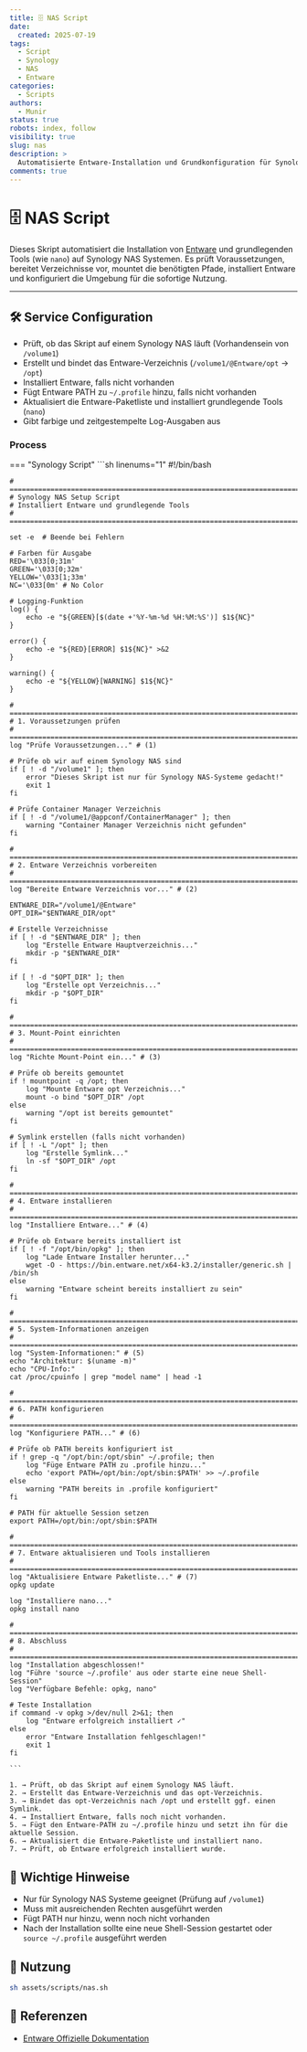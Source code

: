 ```yaml
---
title: 🗄️ NAS Script
date:
  created: 2025-07-19
tags:
  - Script
  - Synology
  - NAS
  - Entware
categories:
  - Scripts
authors:
  - Munir
status: true
robots: index, follow
visibility: true
slug: nas
description: >
  Automatisierte Entware-Installation und Grundkonfiguration für Synology NAS Systeme.
comments: true
---
```


# 🗄️ NAS Script

Dieses Skript automatisiert die Installation von [Entware](https://entware.net/) und grundlegenden Tools (wie `nano`) auf Synology NAS Systemen. Es prüft Voraussetzungen, bereitet Verzeichnisse vor, mountet die benötigten Pfade, installiert Entware und konfiguriert die Umgebung für die sofortige Nutzung.

<!-- more -->

---

## 🛠️ Service Configuration

- Prüft, ob das Skript auf einem Synology NAS läuft (Vorhandensein von `/volume1`)
- Erstellt und bindet das Entware-Verzeichnis (`/volume1/@Entware/opt` → `/opt`)
- Installiert Entware, falls nicht vorhanden
- Fügt Entware PATH zu `~/.profile` hinzu, falls nicht vorhanden
- Aktualisiert die Entware-Paketliste und installiert grundlegende Tools (`nano`)
- Gibt farbige und zeitgestempelte Log-Ausgaben aus

### Process

=== "Synology Script"
    ```sh linenums="1"
    #!/bin/bash

    # =============================================================================
    # Synology NAS Setup Script
    # Installiert Entware und grundlegende Tools
    # =============================================================================

    set -e  # Beende bei Fehlern

    # Farben für Ausgabe
    RED='\033[0;31m'
    GREEN='\033[0;32m'
    YELLOW='\033[1;33m'
    NC='\033[0m' # No Color

    # Logging-Funktion
    log() {
        echo -e "${GREEN}[$(date +'%Y-%m-%d %H:%M:%S')] $1${NC}"
    }

    error() {
        echo -e "${RED}[ERROR] $1${NC}" >&2
    }

    warning() {
        echo -e "${YELLOW}[WARNING] $1${NC}"
    }

    # =============================================================================
    # 1. Voraussetzungen prüfen
    # =============================================================================
    log "Prüfe Voraussetzungen..." # (1)

    # Prüfe ob wir auf einem Synology NAS sind
    if [ ! -d "/volume1" ]; then
        error "Dieses Skript ist nur für Synology NAS-Systeme gedacht!"
        exit 1
    fi

    # Prüfe Container Manager Verzeichnis
    if [ ! -d "/volume1/@appconf/ContainerManager" ]; then
        warning "Container Manager Verzeichnis nicht gefunden"
    fi

    # =============================================================================
    # 2. Entware Verzeichnis vorbereiten
    # =============================================================================
    log "Bereite Entware Verzeichnis vor..." # (2)

    ENTWARE_DIR="/volume1/@Entware"
    OPT_DIR="$ENTWARE_DIR/opt"

    # Erstelle Verzeichnisse
    if [ ! -d "$ENTWARE_DIR" ]; then
        log "Erstelle Entware Hauptverzeichnis..."
        mkdir -p "$ENTWARE_DIR"
    fi

    if [ ! -d "$OPT_DIR" ]; then
        log "Erstelle opt Verzeichnis..."
        mkdir -p "$OPT_DIR"
    fi

    # =============================================================================
    # 3. Mount-Point einrichten
    # =============================================================================
    log "Richte Mount-Point ein..." # (3)

    # Prüfe ob bereits gemountet
    if ! mountpoint -q /opt; then
        log "Mounte Entware opt Verzeichnis..."
        mount -o bind "$OPT_DIR" /opt
    else
        warning "/opt ist bereits gemountet"
    fi

    # Symlink erstellen (falls nicht vorhanden)
    if [ ! -L "/opt" ]; then
        log "Erstelle Symlink..."
        ln -sf "$OPT_DIR" /opt
    fi

    # =============================================================================
    # 4. Entware installieren
    # =============================================================================
    log "Installiere Entware..." # (4)

    # Prüfe ob Entware bereits installiert ist
    if [ ! -f "/opt/bin/opkg" ]; then
        log "Lade Entware Installer herunter..."
        wget -O - https://bin.entware.net/x64-k3.2/installer/generic.sh | /bin/sh
    else
        warning "Entware scheint bereits installiert zu sein"
    fi

    # =============================================================================
    # 5. System-Informationen anzeigen
    # =============================================================================
    log "System-Informationen:" # (5)
    echo "Architektur: $(uname -m)"
    echo "CPU-Info:"
    cat /proc/cpuinfo | grep "model name" | head -1

    # =============================================================================
    # 6. PATH konfigurieren
    # =============================================================================
    log "Konfiguriere PATH..." # (6)

    # Prüfe ob PATH bereits konfiguriert ist
    if ! grep -q "/opt/bin:/opt/sbin" ~/.profile; then
        log "Füge Entware PATH zu .profile hinzu..."
        echo 'export PATH=/opt/bin:/opt/sbin:$PATH' >> ~/.profile
    else
        warning "PATH bereits in .profile konfiguriert"
    fi

    # PATH für aktuelle Session setzen
    export PATH=/opt/bin:/opt/sbin:$PATH

    # =============================================================================
    # 7. Entware aktualisieren und Tools installieren
    # =============================================================================
    log "Aktualisiere Entware Paketliste..." # (7)
    opkg update

    log "Installiere nano..."
    opkg install nano

    # =============================================================================
    # 8. Abschluss
    # =============================================================================
    log "Installation abgeschlossen!"
    log "Führe 'source ~/.profile' aus oder starte eine neue Shell-Session"
    log "Verfügbare Befehle: opkg, nano"

    # Teste Installation
    if command -v opkg >/dev/null 2>&1; then
        log "Entware erfolgreich installiert ✓"
    else
        error "Entware Installation fehlgeschlagen!"
        exit 1
    fi

    ```

    1. → Prüft, ob das Skript auf einem Synology NAS läuft.
    2. → Erstellt das Entware-Verzeichnis und das opt-Verzeichnis.
    3. → Bindet das opt-Verzeichnis nach /opt und erstellt ggf. einen Symlink.
    4. → Installiert Entware, falls noch nicht vorhanden.
    5. → Fügt den Entware-PATH zu ~/.profile hinzu und setzt ihn für die aktuelle Session.
    6. → Aktualisiert die Entware-Paketliste und installiert nano.
    7. → Prüft, ob Entware erfolgreich installiert wurde.


## 🔐 Wichtige Hinweise

- Nur für Synology NAS Systeme geeignet (Prüfung auf `/volume1`)
- Muss mit ausreichenden Rechten ausgeführt werden
- Fügt PATH nur hinzu, wenn noch nicht vorhanden
- Nach der Installation sollte eine neue Shell-Session gestartet oder `source ~/.profile` ausgeführt werden

## 🚀 Nutzung

```bash
sh assets/scripts/nas.sh
```

## 🔗 Referenzen

- [Entware Offizielle Dokumentation](https://github.com/Entware/Entware/wiki) 
